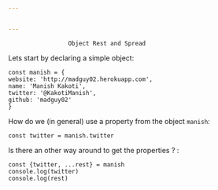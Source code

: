 ```yaml
---


---
```


<pre><code>					Object Rest and Spread
</code></pre>
<p>Lets start by declaring a simple object:</p>
<pre><code>const manish = {
website: 'http://madguy02.herokuapp.com',
name: 'Manish Kakoti',
twitter: '@KakotiManish',
github: 'madguy02'
}
</code></pre>
<p>How do we (in general) use a property from the object <code>manish</code>:</p>
<pre><code>const twitter = manish.twitter
</code></pre>
<p>Is there an other way around to get the properties ? :</p>
<pre><code>const {twitter, ...rest} = manish
console.log(twitter)
console.log(rest)
</code></pre>

